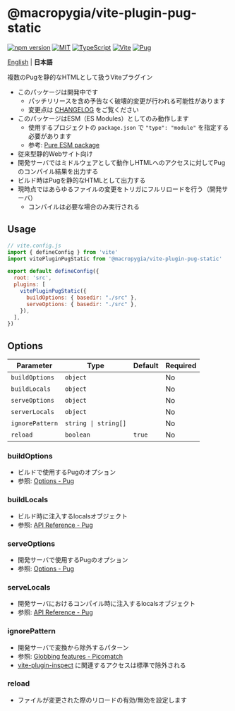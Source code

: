 # @macropygia/vite-plugin-pug-static

[![npm version](https://img.shields.io/npm/v/@macropygia/vite-plugin-pug-static.svg?style=flat-square)](https://www.npmjs.com/package/@macropygia/vite-plugin-pug-static)
[![MIT](https://img.shields.io/npm/l/@macropygia/vite-plugin-pug-static?style=flat-square)](./LICENSE)
[![TypeScript](https://img.shields.io/badge/TypeScript-3178c6?style=flat-square&logo=typescript&logoColor=white)](https://www.typescriptlang.org/)
[![Vite](https://img.shields.io/badge/Vite-646cff?style=flat-square&logo=Vite&logoColor=white)](https://vitejs.dev/)
[![Pug](https://img.shields.io/badge/Pug-a86454?style=flat-square&logo=pug&logoColor=white)](https://pugjs.org/)

[English](README.md) | **日本語**

複数のPugを静的なHTMLとして扱うViteプラグイン

- このパッケージは開発中です
    - パッチリリースを含め予告なく破壊的変更が行われる可能性があります
    - 変更点は [CHANGELOG](CHANGELOG.md) をご覧ください
- このパッケージはESM（ES Modules）としてのみ動作します
    - 使用するプロジェクトの `package.json` で `"type": "module"` を指定する必要があります
    - 参考: [Pure ESM package](https://gist.github.com/sindresorhus/a39789f98801d908bbc7ff3ecc99d99c)
- 従来型静的Webサイト向け
- 開発サーバではミドルウェアとして動作しHTMLへのアクセスに対してPugのコンパイル結果を出力する
- ビルド時はPugを静的なHTMLとして出力する
- 現時点ではあらゆるファイルの変更をトリガにフルリロードを行う（開発サーバ）
    - コンパイルは必要な場合のみ実行される

## Usage

```js
// vite.config.js
import { defineConfig } from 'vite'
import vitePluginPugStatic from '@macropygia/vite-plugin-pug-static'

export default defineConfig({
  root: 'src',
  plugins: [
    vitePluginPugStatic({
      buildOptions: { basedir: "./src" },
      serveOptions: { basedir: "./src" },
    }),
  ],
})
```

## Options

| Parameter       | Type                 | Default | Required |
| --------------- | -------------------- | ------- | -------- |
| `buildOptions`  | `object`             |         | No       |
| `buildLocals`   | `object`             |         | No       |
| `serveOptions`  | `object`             |         | No       |
| `serverLocals`  | `object`             |         | No       |
| `ignorePattern` | `string \| string[]` |         | No       |
| `reload`        | `boolean`            | `true`  | No       |

### buildOptions

- ビルドで使用するPugのオプション
- 参照: [Options - Pug](https://pugjs.org/api/reference.html#options)

### buildLocals

- ビルド時に注入するlocalsオブジェクト
- 参照: [API Reference - Pug](https://pugjs.org/api/reference.html#pugcompilesource-options)

### serveOptions

- 開発サーバで使用するPugのオプション
- 参照: [Options - Pug](https://pugjs.org/api/reference.html#options)

### serveLocals

- 開発サーバにおけるコンパイル時に注入するlocalsオブジェクト
- 参照: [API Reference - Pug](https://pugjs.org/api/reference.html#pugcompilesource-options)

### ignorePattern

- 開発サーバで変換から除外するパターン
- 参照: [Globbing features - Picomatch](https://github.com/micromatch/picomatch#globbing-features)
- [vite-plugin-inspect](https://www.npmjs.com/package/vite-plugin-inspect) に関連するアクセスは標準で除外される

### reload

- ファイルが変更された際のリロードの有効/無効を設定します

